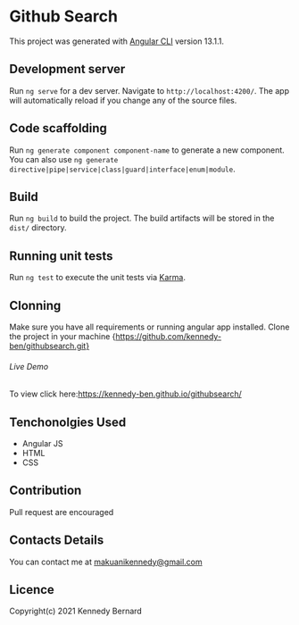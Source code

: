 # Github Search

This project was generated with [Angular CLI](https://github.com/angular/angular-cli) version 13.1.1.

## Development server

Run `ng serve` for a dev server. Navigate to `http://localhost:4200/`. The app will automatically reload if you change any of the source files.

## Code scaffolding

Run `ng generate component component-name` to generate a new component. You can also use `ng generate directive|pipe|service|class|guard|interface|enum|module`.

## Build

Run `ng build` to build the project. The build artifacts will be stored in the `dist/` directory.

## Running unit tests

Run `ng test` to execute the unit tests via [Karma](https://karma-runner.github.io).


## Clonning

Make sure you have all requirements or running angular app installed.
Clone the project in your machine {https://github.com/kennedy-ben/githubsearch.git}

###### Live Demo

To view click here:https://kennedy-ben.github.io/githubsearch/

## Tenchonolgies Used

* Angular JS
* HTML
* CSS

## Contribution
Pull request are encouraged

## Contacts Details
You can contact me at makuanikennedy@gmail.com

## Licence
Copyright(c) 2021 Kennedy Bernard